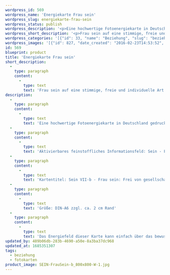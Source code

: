 ```yaml
---
wordpress_id: 569
wordpress_name: 'Energiekarte Frau sein'
wordpress_slug: energiekarte-frau-sein
wordpress_status: publish
wordpress_description: '<p>Eine hochwertige Fotoenergiekarte in Deutschland gedruckt und in Handarbeit laminiert.  Sie ist in Postkartengröße (DIN-A6) gut zu transportieren und kann auch auf den Körper aufgelegt werden.</p><p>Aktivierbares feinstoffliches Informationsfeld: Sein - Frau sein - Emanzipation - Stimmigkeit: Frei sein von dem, was unwahrhaftig in überkommener Weise in der Gesellschaft vorgelebt und teiweise gefordert wird. Entsprechende Programmierungen, die als Automatismen wirken auflösen und durch stimmige Alternativen ersetzen.</p><p>Kartentitel: Sein VII-b - Frau sein: Frei von gesellschaftlich programmierten Abhängigkeiten unwahrhaftiger Art. Reihe: Sein</p><p>Größe: DIN-A6 zzgl. ca. 2 cm Rand<br />Andere Formate sind individuell für Sie innerhalb weniger Tage herstellbar. Bitte kontaktieren Sie uns hierfür unter <a href="mailto:info@elvedenverlag.de">info@elvedenverlag.de</a>.</p><p><a href="https://my.feenbaum.de/anwendung-energiebilder-foto-laminiert/">Anwendungshinweise</a>      <a href="https://my.feenbaum.de/produktinformationen-fotokarten/">Produktinformationen</a></p><p>Das Energiefeld dieser Karte kann einfach über das bewusste Konzentrieren auf den für sich selbst erwünschten inneren Zustand aktiviert werden. Bitte beachten Sie, dass jeweils nur der Teil des Kartenenergiefeldes von Ihnen aktiviert werden kann, der für Sie jeweils stimmig ist. Fragen zur Energiefeldtechnik beantworten wir Ihnen gerne.</p>'
wordpress_short_description: '<p>Frau sein auf eine stimmige, freie und individuelle Art</p>'
wordpress_categories: '[{"id": 33, "name": "Beziehung", "slug": "beziehung"}, {"id": 23, "name": "Fotokarten", "slug": "fotokarten"}]'
wordpress_images: '[{"id": 827, "date_created": "2016-02-23T14:53:52", "date_created_gmt": "2016-02-23T12:53:52", "date_modified": "2016-02-23T14:53:52", "date_modified_gmt": "2016-02-23T12:53:52", "src": "https://my.feenbaum.de/wp-content/uploads/2016/02/SEIN-FrauSein-b_800x800-W-1.jpg", "name": "SEIN-FrauSein-b_800x800-W", "alt": ""}]'
id: 569
blueprint: product
title: 'Energiekarte Frau sein'
short_description:
  -
    type: paragraph
    content:
      -
        type: text
        text: 'Frau sein auf eine stimmige, freie und individuelle Art'
description:
  -
    type: paragraph
    content:
      -
        type: text
        text: 'Eine hochwertige Fotoenergiekarte in Deutschland gedruckt und in Handarbeit laminiert.  Sie ist in Postkartengröße (DIN-A6) gut zu transportieren und kann auch auf den Körper aufgelegt werden.'
  -
    type: paragraph
    content:
      -
        type: text
        text: 'Aktivierbares feinstoffliches Informationsfeld: Sein - Frau sein - Emanzipation - Stimmigkeit: Frei sein von dem, was unwahrhaftig in überkommener Weise in der Gesellschaft vorgelebt und teiweise gefordert wird. Entsprechende Programmierungen, die als Automatismen wirken auflösen und durch stimmige Alternativen ersetzen.'
  -
    type: paragraph
    content:
      -
        type: text
        text: 'Kartentitel: Sein VII-b - Frau sein: Frei von gesellschaftlich programmierten Abhängigkeiten unwahrhaftiger Art. Reihe: Sein'
  -
    type: paragraph
    content:
      -
        type: text
        text: 'Größe: DIN-A6 zzgl. ca. 2 cm Rand'
  -
    type: paragraph
    content:
      -
        type: text
        text: 'Das Energiefeld dieser Karte kann einfach über das bewusste Konzentrieren auf den für sich selbst erwünschten inneren Zustand aktiviert werden. Bitte beachten Sie, dass jeweils nur der Teil des Kartenenergiefeldes von Ihnen aktiviert werden kann, der für Sie jeweils stimmig ist. Fragen zur Energiefeldtechnik beantworten wir Ihnen gerne.'
updated_by: 489b06db-283b-4690-a50e-8a3ba37dc968
updated_at: 1685351307
tags:
  - beziehung
  - fotokarten
product_image: SEIN-FrauSein-b_800x800-W-1.jpg
---
```

